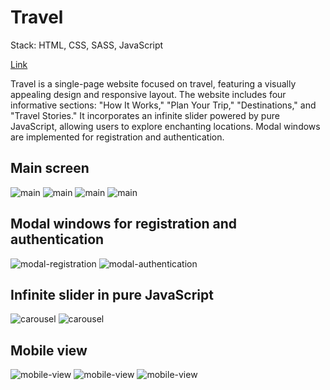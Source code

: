 # Travel

Stack: HTML, CSS, SASS, JavaScript

[Link](https://oolenkazolot.github.io/travel/)

Travel is a single-page website focused on travel, featuring a visually appealing design and responsive layout. The website includes four informative sections: "How It Works," "Plan Your Trip," "Destinations," and "Travel Stories." It incorporates an infinite slider powered by pure JavaScript, allowing users to explore enchanting locations. Modal windows are implemented for registration and authentication.

## Main screen

<image src="assets/img/screenshots/Screenshot_1.png" alt="main">
<image src="assets/img/screenshots/Screenshot_2.png" alt="main">
<image src="assets/img/screenshots/Screenshot_4.png" alt="main">
<image src="assets/img/screenshots/Screenshot_5.png" alt="main">

## Modal windows for registration and authentication

<image src="assets/img/screenshots/Screenshot_6.png" alt="modal-registration">
<image src="assets/img/screenshots/Screenshot_17.png" alt="modal-authentication">

## Infinite slider in pure JavaScript

<image src="assets/img/screenshots/Screenshot_3.png" alt="carousel">
<image src="assets/img/screenshots/Screenshot_11.png" alt="carousel">

## Mobile view

<image src="assets/img/screenshots/Screenshot_8.png" alt="mobile-view">
<image src="assets/img/screenshots/Screenshot_9.png" alt="mobile-view">
<image src="assets/img/screenshots/Screenshot_10.png" alt="mobile-view">
